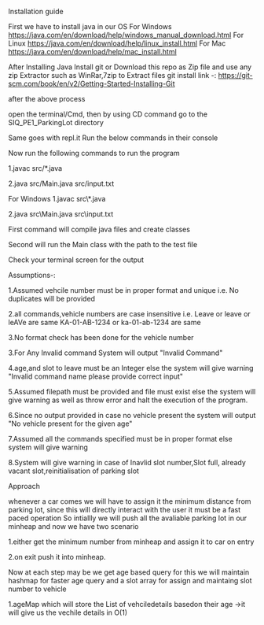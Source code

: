 Installation guide

First we have to install java in our OS
For Windows
https://java.com/en/download/help/windows_manual_download.html
For Linux
https://java.com/en/download/help/linux_install.html
For Mac
https://java.com/en/download/help/mac_install.html

After Installing Java
Install git or Download this repo as Zip file and use any zip Extractor such as WinRar,7zip
to Extract files
git install link -: https://git-scm.com/book/en/v2/Getting-Started-Installing-Git


after the above process

open the terminal/Cmd, then by using CD command
go to the SIQ_PE1_ParkingLot directory

Same goes with repl.it
Run the below commands in their console

Now run the following commands to run the program

1.javac src/*.java

2.java src/Main.java src/input.txt

For Windows 
1.javac src\\*.java

2.java src\\Main.java src\\input.txt


First command will compile java files and create classes

Second will run the Main class with the path to the test file

Check your terminal screen for the output



Assumptions-:

1.Assumed vehcile number must be in proper format and unique i.e. No duplicates will be provided

2.all commands,vehicle numbers are case insensitive i.e. Leave or leave or leAVe are same KA-01-AB-1234 or ka-01-ab-1234 are same

3.No format check has been done for the vehicle number

3.For Any Invalid command System will output "Invalid Command"

4.age,and slot to leave must be an Integer else
the system will give warning "Invalid command name please provide correct input"

5.Assumed filepath must be provided and file must exist else the system will give warning as well as throw error and halt the execution of the program.

6.Since no output provided in case no vehicle present 
the system will output "No vehicle present for the given age"

7.Assumed all the commands specified must be in proper format else system will give warning

8.System will give warning in case of Inavlid slot number,Slot full, already vacant slot,reinitialisation of parking slot



Approach

whenever a car comes we will have to assign it the minimum distance from parking lot, since this will directly interact with the user it must be a fast paced operation
So intiallly we will push all the avaliable parking lot in our minheap and now we have two scenario

1.either get the minimum number from minheap and assign it to car on entry

2.on exit push it into minheap.

Now at each step may be we get age based query
for this we will maintain
hashmap for faster age query
and a slot array for assign and maintaing slot number to vehicle

1.ageMap which will store the List of vehciledetails basedon their age
->it will give us the vechile details in O(1)